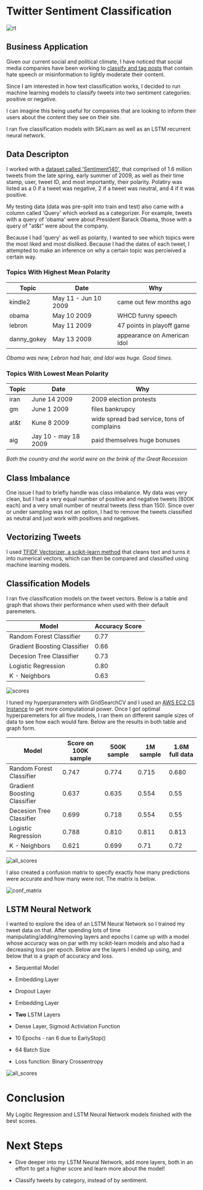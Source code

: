 # Twitter Sentiment Classification


![rt](graphs/retweet-icon-6.png)


## Business Application

Given our current social and political climate, I have noticed that social media companies have been working to [classify and tag posts](https://www.bbc.com/news/technology-52815552) that contain hate speech or misinformation to lightly moderate their content.

Since I am interested in how text classification works, I decided to run machine learning models to classify tweets into two sentiment categories: positive or negative.

I can imagine this being useful for companies that are looking to inform their users about the content they see on their site.

I ran five classification models with SKLearn as well as an LSTM recurrent neural network.


## Data Descripton

I worked with a [dataset called 'Sentiment140'](http://help.sentiment140.com/for-students/), that comprised of 1.6 million tweets from the late spring, early summer of 2009, as well as their time stamp, user, tweet ID, and most importantly, their polarity. Polatiry was listed as a 0 if a tweet was negative, 2 if a tweet was neutral, and 4 if it was positive. 

My testing data (data was pre-split into train and test) also came with a column called 'Query' which worked as a categorizer. For example, tweets with a query of 'obama' were about President Barack Obama, those with a query of "at&t" were about the company.

Because I had 'query' as well as polarity, I  wanted to see which topics were the most liked and most disliked. Because I had the dates of each tweet, I attempted to make an inference on why a certain topic was percieived a certain way.


### Topics With Highest Mean Polarity
Topic | Date | Why
----- | ---- | ----
kindle2 |  May 11 - Jun 10 2009 | came out few months ago
obama | 	May 10 2009 |	WHCD funny speech
lebron| May 11 2009 | 	47 points in playoff game
danny_gokey | May 13 2009 |	appearance on American Idol

*Obama was new, Lebron had hair, and Idol was huge. Good times.*

### Topics With Lowest Mean Polarity
Topic | Date | Why
----- | ---- | ----
iran |  June 14 2009 | 2009 election protests
gm | 	June 1 2009 |	files bankrupcy
at&t| Kune 8 2009 | 	wide spread bad service, tons of complains
aig | Jay 10 - may 18 2009 |	paid themselves huge bonuses

*Both the country and the world were on the brink of the Great Recession*


## Class Imbalance

One issue I had to briefly handle was class imbalance. My data was very clean, but I had a very equal number of positive and negative tweets (800K each) and a very small number of neutral tweets (less than 150). Since over or under sampling was not an option, I had to remove the tweets classified as neutral and just work with positives and negatives.


## Vectorizing Tweets

I used [TFIDF Vectorizer, a scikit-learn method](https://scikit-learn.org/stable/modules/generated/sklearn.feature_extraction.text.TfidfVectorizer.html) that cleans text and turns it into numerical vectors, which can then be compared and classified using machine learning models.

## Classification Models

I ran five classification models on the tweet vectors. Below is a table and graph that shows their performance when used with their default paremeters. 

**Model** | **Accuracy Score** 
----- | ---- 
Random Forest Classifier | 0.77
Gradient Boosting Classifier | 	0.66 
Decesion Tree Classifier| 0.73
Logistic Regression | 0.80 
K - Neighbors | 0.63 


![scores](graphs/final_default.png)

I tuned my hyperparameters with GridSearchCV and I used an [AWS EC2 C5 Instance](https://aws.amazon.com/ec2/instance-types/c5/) to get more computational power. Once I got optimal hyperparemeters for all five models, I ran them on different sample sizes of data to see how each would fare. Below are the results in both table and graph form. 

**Model** | **Score on 100K sample** | **500K sample** | **1M sample** | **1.6M full data** 
----- | ---- | ---- | ---- | ---- 
Random Forest Classifier | 0.747 | 0.774 | 0.715 | 0.680
Gradient Boosting Classifier | 0.637 | 0.635 |0.554 |0.55
Decesion Tree Classifier|0.699 |0.718 |0.554 |0.55
Logistic Regression | 0.788| 0.810| 0.811| 0.813
K - Neighbors | 0.621 | 0.699 | 0.71 | 0.72

![all_scores](graphs/final_scores.png)

I also created a confusion matrix to specify exactly how many predictions were accurate and how many were not. The matrix is below.

![conf_matrix](graphs/confusion_matrix.png)


## LSTM Neural Network

I wanted to explore the idea of an LSTM Neural Network so I trained my tweet data on that. After spending lots of time manipulating/adding/removing layers and epochs I came up with a model whose accuracy was on par with my scikit-learn models and also had a decreasing loss per epoch. Below are the layers I ended up using, and below that is a graph of accuracy and loss. 

  * Sequential Model
  * Embedding Layer
  * Dropout Layer
  * Embedding Layer
  * **Two** LSTM Layers
  * Dense Layer, Sigmoid Activiation Function

  * 10 Epochs - ran 6 due to EarlyStop()
  * 64 Batch Size


  * Loss function: Binary Crossentropy
  
  
  ![all_scores](graphs/lstm_performance.png)
  
  
# Conclusion

My Logitic Regression and LSTM Neural Network models finished with the best scores. 

# Next Steps

* Dive deeper into my LSTM Neural Network, add more layers, both in an effort to get a higher score and learn more about the model!

* Classify tweets by category, instead of by sentiment.

